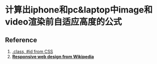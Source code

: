 # 计算出iphone和pc&laptop中image和video渲染前自适应高度的公式







## Reference

1. [.class, #id from CSS](https://en.wikipedia.org/wiki/CSS)
2. [**Responsive web design from Wikipedia**](https://en.wikipedia.org/wiki/Responsive_web_design)